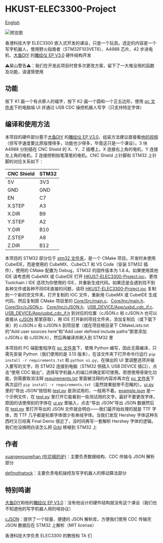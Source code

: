 # HKUST-ELEC3300-Project

[English](README_en.md)

![预览图](preview.jpg)

香港科技大学 ELEC3300 嵌入式开发的课设，只是一个玩具。选定的内容是一个写字机器人，使用野火指南者（STM32F103VET6）、A4988 芯片、42 步进电机、[大鱼DIY](https://space.bilibili.com/488684813) 的[雕绘仪 EP V3.0](https://pan.baidu.com/s/1wBdC_AXTG9MiqUlSJeqb9A?pwd=EP30) 硬件结构开发

⚠屎山警告⚠：我们在开发此项目时曾多次更改方案，留下了一大堆没用的函数及功能，请谨慎使用

## 功能

按下 K1 画一个有点瘆人的福字，按下 K2 画一个圆和一个正五边形，使用 [pc 文件夹](pc)下的电脑端 UI 并通过 USB CDC 操控机器人写字（只支持特定字体）

## 编译和使用方法

本项目的硬件部分基于[大鱼DIY](https://space.bilibili.com/488684813) 的[雕绘仪 EP V3.0](https://pan.baidu.com/s/1wBdC_AXTG9MiqUlSJeqb9A?pwd=EP30)，组装方法建议直接看[他的视频](https://www.bilibili.com/video/BV1cK411X7aa)（但写字速度要比原版慢得多，功能也少得多，毕竟这只是一个课设）。3 块 A4988 分别插在 CNC Shield 的 X、Y、Z 插槽上。X 连接右上角的电机，Y 连接左上角的电机，Z 连接控制抬笔落笔的电机。CNC Shield 上针脚和 STM32 上针脚的对应关系如下：

| CNC Shield | STM32 |
| ---------- | ----- |
| 5V         | 3V3   |
| GND        | GND   |
| EN         | C7    |
| X.STEP     | A3    |
| X.DIR      | B9    |
| Y.STEP     | A2    |
| Y.DIR      | B10   |
| Z.STEP     | A8    |
| Z.DIR      | B12   |

本项目的 STM32 部分位于 [stm32 文件夹](stm32)，是一个 CMake 项目。开发时未使用 CubeIDE，而是使用的 CubeMX、CubeCLT 和 VS Code（安装 STM32 插件），使用的 CMake 配置为 Debug，STM32 的固件版本为 1.8.4。如果使用其他 IDE 请考虑用 CubeMX 或 CubeIDE 打开 [HKUST-ELEC3300-Project.ioc](stm32/HKUST-ELEC3300-Project.ioc)，更改 Toolchain / IDE 选项为你使用的 IDE，并重新生成代码。如果还是会遇到找不到各种文件或各种不同IDE直接的问题，请将 [HKUST-ELEC3300-Project.ioc](stm32/HKUST-ELEC3300-Project.ioc) 复制到一个新的空文件夹，打开复制的 IOC 文件，重新用 CubeMX 或 CubeIDE 生成代码，然后复制原 CMake 项目里的 [Core/Src/main.c](stm32/Core/Src/main.c)、[Core/Inc/main.h](stm32/Core/Inc/main.h)、[Core/Src/cJSON.c](stm32/Core/Src/cJSON.c)、[Core/Inc/cJSON.h](stm32/Core/Inc/cJSON.h)、[USB_DEVICE/App/usbd_cdc_if.c](stm32/USB_DEVICE/App/usbd_cdc_if.c)、[USB_DEVICE/App/usbd_cdc_if.h](stm32/USB_DEVICE/App/usbd_cdc_if.h) 到对应的位置（cJSON.c 和 cJSON.h 也可以直接从 [cJSON](https://github.com/DaveGamble/cJSON) 那里获取），用 IDE 打开新的项目文件夹，添加复制后（或下载下来）的 cJSON.c 和 cJSON.h 到项目里（或在项目根目录下 CMakeLists.txt 的“Add user sources here”和“Add user defined include paths”那里添加 cJSON.c 和 cJSON.h），然后再编译并刷入到 STM32 里

本项目的 PC 端配套程序在 [pc 文件夹](pc)下，使用 Python 编写，因此无需编译，只需先安装 Python（我们使用的是 3.13 版本），在该文件夹下打开命令行运行 `pip install -r requirements.txt` 和 `python ui.py`，在弹出的 UI 里调整选项并输入要写的文字，将 STM32 连接到电脑（STM32 侧插入 USB DEVICE 插口），点击“使用 CDC 输出”，选择写字机器人的端口并确定即可使用。若想使用骨架化功能，则需要取消注释 [requirements.txt](pc/requirements.txt) 里面被注释的内容并再次在 [pc 文件夹](pc)下再次运行 `pip install -r requirements.txt`（虽然效果挺惨不忍睹的）。[ui.py](pc/ui.py) 里的“导出 JSON”按钮和 [test.py](pc/test.py) 是测试用的，一般用不着。[example.json](pc/example.json) 是一个示例文件，在 [test.py](pc/test.py) 里打开它能看到一些测试用的文字。最好不要更改字体，原因的话使用别的字体在 [ui.py](pc/ui.py) 里输入，点击“导出 JSON”导出 JSON 数据然后在 [test.py](pc/test.py) 里打开导出的 JSON 文件就会明白——我们最开始处理的就是 TTF 字体，而 TTF 几乎都是轮廓字体很少有单线字体。当我们发现 Hershey 字体这种东西时又已经离 Final Demo 很近了，没时间再写一套解析 Hershey 字体的逻辑。我们也没搞明白该怎么把 [Grbl](https://github.com/gnea/grbl) 移植到 STM32 上

## 作者

[xuangeyouneihan (吃花椒的驴)](https://github.com/xuangeyouneihan)：主要负责数据结构、CDC 传输与 JSON 解析部分

[definothatock](https://github.com/definothatock)：主要负责电机操控及写字机器人的移动算法部分

## 特别鸣谢

[大鱼DIY](https://space.bilibili.com/488684813)和他的[雕绘仪 EP V3.0](https://pan.baidu.com/s/1wBdC_AXTG9MiqUlSJeqb9A?pwd=EP30)：没有他设计的硬件结构就没有这个课设（我们也不知道他的写字机器人用的啥协议）

[cJSON](https://github.com/DaveGamble/cJSON)：提供了一个轻量、便捷的 JSON 解析库，方便我们使用 CDC 传输完 JSON 数据后在 STM32 上解析（MIT license）

香港科技大学负责 ELEC3300 的教授和 TA 们